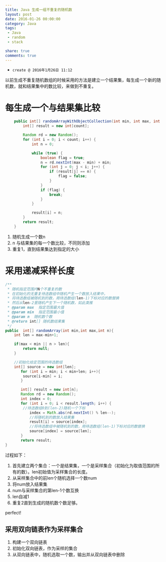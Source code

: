 ```yaml
---
title: Java 生成一组不重复的随机数
layout: post
date: 2016-01-26 00:00:00
category: Java
tags:
 - Java
 - random
 - stack

share: true
comments: true
---
```


- `create @ 2016年1月26日 11:12`


以前生成不重复随机数组的时候采用的方法是建立一个结果集，每生成一个新的随机数，就和结果集中的数比较，来做到不重复。

# 每生成一个与结果集比较

```java
    public int[] randomArrayWithObjectCollection(int min, int max, int count) {
        int[] result = new int[count];

        Random rd = new Random();
        for (int i = 0; i < count; i++) {
            int n = 0;

            while (true) {
                boolean flag = true;
                n = rd.nextInt(max - min) + min;
                for (int j = 0; j < i; j++) {
                    if (result[j] == n) {
                        flag = false;
                    }
                }
                if (flag) {
                    break;
                }
            }

            result[i] = n;
        }
        return result;
    }

```
1. 随机生成一个数n
2. n 与结果集的每一个数比较，不同则添加
3. 重复1，直到结果集达到指定的大小



# 采用递减采样长度
```java
/**
 * 随机指定范围内N个不重复的数
 * 在初始化的无重复待选数组中随机产生一个数放入结果中，
 * 将待选数组被随机到的数，用待选数组(len-1)下标对应的数替换
 * 然后从len-2里随机产生下一个随机数，如此类推
 * @param max  指定范围最大值
 * @param min  指定范围最小值
 * @param n  随机数个数
 * @return int[] 随机数结果集
 */  
public  int[] randomArray(int min,int max,int n){  
    int len = max-min+1;  

    if(max < min || n > len){  
        return null;  
    }  

    //初始化给定范围的待选数组  
    int[] source = new int[len];  
       for (int i = min; i < min+len; i++){  
        source[i-min] = i;  
       }  

       int[] result = new int[n];  
       Random rd = new Random();  
       int index = 0;  
       for (int i = 0; i < result.length; i++) {  
        //待选数组0到(len-2)随机一个下标  
           index = Math.abs(rd.nextInt() % len--);  
           //将随机到的数放入结果集  
           result[i] = source[index];  
           //将待选数组中被随机到的数，用待选数组(len-1)下标对应的数替换  
           source[index] = source[len];  
       }  
       return result;  
}  
```
过程如下：
1. 首先建立两个集合：一个是结果集，一个是采样集合（初始化为取值范围的所有的数）。len初始值为采样集合的长度。
2. 从采样集合中的前len个随机选择一个数num
3. 将num放入结果集
4. num与采样集合的第len-1个数互换
5. len自减1
6. 重复2直到生成的随机数个数足够。

perfect!


## 采用双向链表作为采样集合

1. 构建一个双向链表
2. 初始化双向链表，作为采样的集合
3. 从双向链表中，随机选取一个数，输出并从双向链表中删除




